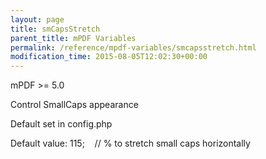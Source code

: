 ```yaml
---
layout: page
title: smCapsStretch
parent_title: mPDF Variables
permalink: /reference/mpdf-variables/smcapsstretch.html
modification_time: 2015-08-05T12:02:30+00:00
---
```


mPDF &gt;= 5.0

Control SmallCaps appearance

Default set in config.php

Default value: 115;    // % to stretch small caps horizontally

